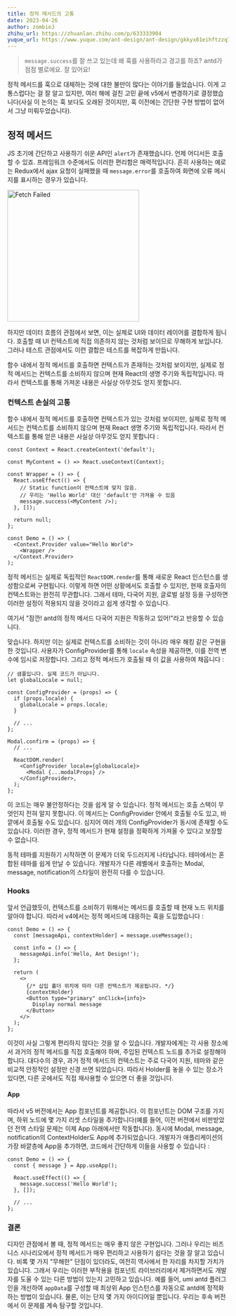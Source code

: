 ```yaml
---
title: 정적 메서드의 고통
date: 2023-04-26
author: zombieJ
zhihu_url: https://zhuanlan.zhihu.com/p/633333904
yuque_url: https://www.yuque.com/ant-design/ant-design/gkkyx81eihftzzq7
---
```


> `message.success`를 잘 쓰고 있는데 왜 훅를 사용하라고 경고를 하죠? antd가 점점 별로에요. 잘 있어요!

정적 메서드를 훅으로 대체하는 것에 대한 불만이 많다는 이야기를 들었습니다. 이게 고통스럽다는 걸 잘 알고 있지만, 여러 해에 걸친 고민 끝에 v5에서 변경하기로 결정했습니다(사실 이 논의는 훅 보다도 오래된 것이지만, 훅 이전에는 간단한 구현 방법이 없어서 그냥 미뤄두었습니다).

## 정적 메서드

JS 초기에 간단하고 사용하기 쉬운 API인 `alert`가 존재했습니다. 언제 어디서든 호출할 수 있죠. 프레임워크 수준에서도 이러한 편리함은 매력적입니다. 흔히 사용하는 예로는 Redux에서 ajax 요청이 실패했을 때 `message.error`를 호출하여 화면에 오류 메시지를 표시하는 경우가 있습니다.

<img width="300" alt="Fetch Failed" src="https://user-images.githubusercontent.com/5378891/234574678-44b12d00-9318-4ff9-b234-08129c82fc78.png" />

하지만 데이터 흐름의 관점에서 보면, 이는 실제로 UI와 데이터 레이어를 결합하게 됩니다. 호출할 때 UI 컨텍스트에 직접 의존하지 않는 것처럼 보이므로 무해하게 보입니다. 그러나 테스트 관점에서도 이런 결합은 테스트를 복잡하게 만듭니다.

함수 내에서 정적 메서드를 호출하면 컨텍스트가 존재하는 것처럼 보이지만, 실제로 정적 메서드는 컨텍스트를 소비하지 않으며 현재 React의 생명 주기와 독립적입니다. 따라서 컨텍스트를 통해 가져온 내용은 사실상 아무것도 얻지 못합니다.

### 컨텍스트 손실의 고통

함수 내에서 정적 메서드를 호출하면 컨텍스트가 있는 것처럼 보이지만, 실제로 정적 메서드는 컨텍스트를 소비하지 않으며 현재 React 생명 주기와 독립적입니다. 따라서 컨텍스트를 통해 얻은 내용은 사실상 아무것도 얻지 못합니다 :

```tsx
const Context = React.createContext('default');

const MyContent = () => React.useContext(Context);

const Wrapper = () => {
  React.useEffect(() => {
    // Static function이 컨텍스트에 맞지 않음.
    // 우리는 'Hello World' 대신 'default'만 가져올 수 있음
    message.success(<MyContent />);
  }, []);

  return null;
};

const Demo = () => (
  <Context.Provider value="Hello World">
    <Wrapper />
  </Context.Provider>
);
```

정적 메서드는 실제로 독립적인 `ReactDOM.render`를 통해 새로운 React 인스턴스를 생성함으로써 구현됩니다. 이렇게 하면 어떤 상황에서도 호출할 수 있지만, 현재 호출자의 컨텍스트와는 완전히 무관합니다. 그래서 테마, 다국어 지원, 글로벌 설정 등을 구성하면 이러한 설정이 적용되지 않을 것이라고 쉽게 생각할 수 있습니다.

여기서 "잠깐! antd의 정적 메서드 다국어 지원은 작동하고 있어!"라고 반응할 수 있습니다.

맞습니다. 하지만 이는 실제로 컨텍스트를 소비하는 것이 아니라 매우 해킹 같은 구현을 한 것입니다. 사용자가 ConfigProvider를 통해 `locale` 속성을 제공하면, 이를 전역 변수에 임시로 저장합니다. 그리고 정적 메서드가 호출될 때 이 값을 사용하여 채웁니다 :

```tsx
// 샘플입니다. 실제 코드가 아닙니다.
let globalLocale = null;

const ConfigProvider = (props) => {
  if (props.locale) {
    globalLocale = props.locale;
  }

  // ...
};

Modal.confirm = (props) => {
  // ...

  ReactDOM.render(
    <ConfigProvider locale={globalLocale}>
      <Modal {...modalProps} />
    </ConfigProvider>,
  );
};
```

이 코드는 매우 불안정하다는 것을 쉽게 알 수 있습니다. 정적 메서드는 호출 스택이 무엇인지 전혀 알지 못합니다. 이 메서드는 ConfigProvider 안에서 호출될 수도 있고, 바깥에서 호출될 수도 있습니다. 심지어 여러 개의 ConfigProvider가 동시에 존재할 수도 있습니다. 이러한 경우, 정적 메서드가 현재 설정을 정확하게 가져올 수 있다고 보장할 수 없습니다.

동적 테마를 지원하기 시작하면 이 문제가 더욱 두드러지게 나타납니다. 테마에서는 혼합된 테마를 쉽게 만날 수 있습니다. 개발자가 다른 레벨에서 호출하는 Modal, message, notification의 스타일이 완전히 다를 수 있습니다.

### Hooks

앞서 언급했듯이, 컨텍스트를 소비하기 위해서는 메서드를 호출할 때 현재 노드 위치를 알아야 합니다. 따라서 v4에서는 정적 메서드에 대응하는 훅을 도입했습니다 :

```tsx
const Demo = () => {
  const [messageApi, contextHolder] = message.useMessage();

  const info = () => {
    messageApi.info('Hello, Ant Design!');
  };

  return (
    <>
      {/* 삽입 홀더 위치에 따라 다른 컨텍스트가 제공됩니다. */}
      {contextHolder}
      <Button type="primary" onClick={info}>
        Display normal message
      </Button>
    </>
  );
};
```

이것이 사실 그렇게 편리하지 않다는 것을 알 수 있습니다. 개발자에게는 각 사용 장소에서 과거의 정적 메서드를 직접 호출해야 하며, 주입된 컨텍스트 노드를 추가로 설정해야 합니다. 대다수의 경우, 과거 정적 메서드의 컨텍스트는 주로 다국어 지원, 테마와 같은 비교적 안정적인 설정만 신경 쓰면 되었습니다. 따라서 Holder를 놓을 수 있는 장소가 있다면, 다른 곳에서도 직접 재사용할 수 있으면 더 좋을 것입니다.

#### App

따라서 v5 버전에서는 App 컴포넌트를 제공합니다. 이 컴포넌트는 DOM 구조를 가지며, 하위 노드에 몇 가지 리셋 스타일을 추가합니다(예를 들어, 이전 버전에서 비판받았던 전역 스타일 문제는 이제 App 아래에서만 작동합니다). 동시에 Modal, message, notification의 ContextHolder도 App에 추가되었습니다. 개발자가 애플리케이션의 가장 바깥층에 App을 추가하면, 코드에서 간단하게 이들을 사용할 수 있습니다 :

```tsx
const Demo = () => {
  const { message } = App.useApp();

  React.useEffect(() => {
    message.success('Hello World');
  }, []);

  // ...
};
```

### 결론

디자인 관점에서 볼 때, 정적 메서드는 매우 좋지 않은 구현입니다. 그러나 우리는 비즈니스 시나리오에서 정적 메서드가 매우 편리하고 사용하기 쉽다는 것을 잘 알고 있습니다. 비록 몇 가지 "무해한" 단점이 있더라도, 여전히 역사에서 한 자리를 차지할 가치가 있습니다. 그래서 우리는 이러한 부작용을 컴포넌트 라이브러리에서 제거하면서도 개발자를 도울 수 있는 다른 방법이 있는지 고민하고 있습니다. 예를 들어, umi antd 플러그인을 개선하여 `appData`를 구성할 때 최상위 App 인스턴스를 자동으로 antd에 정적화하는 방법이 있습니다. 물론, 이는 단지 몇 가지 아이디어일 뿐입니다. 우리는 후속 버전에서 이 문제를 계속 탐구할 것입니다.
